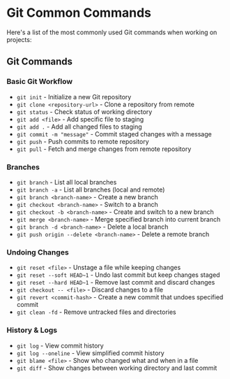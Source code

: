 # Git Common Commands

Here's a list of the most commonly used Git commands when working on projects:

## Git Commands

### Basic Git Workflow
- `git init` - Initialize a new Git repository
- `git clone <repository-url>` - Clone a repository from remote
- `git status` - Check status of working directory
- `git add <file>` - Add specific file to staging
- `git add .` - Add all changed files to staging
- `git commit -m "message"` - Commit staged changes with a message
- `git push` - Push commits to remote repository
- `git pull` - Fetch and merge changes from remote repository

### Branches
- `git branch` - List all local branches
- `git branch -a` - List all branches (local and remote)
- `git branch <branch-name>` - Create a new branch
- `git checkout <branch-name>` - Switch to a branch
- `git checkout -b <branch-name>` - Create and switch to a new branch
- `git merge <branch-name>` - Merge specified branch into current branch
- `git branch -d <branch-name>` - Delete a local branch
- `git push origin --delete <branch-name>` - Delete a remote branch

### Undoing Changes
- `git reset <file>` - Unstage a file while keeping changes
- `git reset --soft HEAD~1` - Undo last commit but keep changes staged
- `git reset --hard HEAD~1` - Remove last commit and discard changes
- `git checkout -- <file>` - Discard changes to a file
- `git revert <commit-hash>` - Create a new commit that undoes specified commit
- `git clean -fd` - Remove untracked files and directories

### History & Logs
- `git log` - View commit history
- `git log --oneline` - View simplified commit history
- `git blame <file>` - Show who changed what and when in a file
- `git diff` - Show changes between working directory and last commit